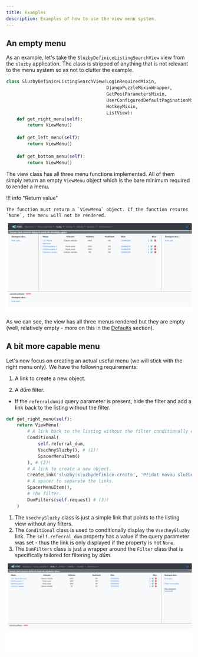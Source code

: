 ```yaml
---
title: Examples
description: Examples of how to use the view menu system.
---
```


## An empty menu

As an example, let's take the `SluzbyDefiniceListingSearchView` view from the `sluzby` application. The class is stripped of anything that is not relevant to the menu system so as not to clutter the example.

```Python title="sluzby/views.py"
class SluzbyDefiniceListingSearchView(LoginRequiredMixin,
                                      DjangoPuzzleMixinWrapper,
                                      GetPostParametersMixin,
                                      UserConfiguredDefaultPaginationMixin,
                                      HotkeyMixin,
                                      ListView):
    def get_right_menu(self):
        return ViewMenu()

    def get_left_menu(self):
        return ViewMenu()

    def get_bottom_menu(self):
        return ViewMenu()
```

The view class has all three menu functions implemented. All of them simply return an empty `ViewMenu` object which is the bare minimum required to render a menu.

!!! info "Return value"

    The function must return a `ViewMenu` object. If the function returns `None`, the menu will not be rendered.

![alt text](<all_views_empty.png>)

As we can see, the view has all three menus rendered but they are empty (well, relatively empty - more on this in the [Defaults](index.md#defaults) section). 

## A bit more capable menu

Let's now focus on creating an actual useful menu (we will stick with the right menu only). We have the following requirements:

1) A link to create a new object.

2) A *dům* filter.

- If the `referraldumid` query parameter is present, hide the filter and add a link back to the listing without the filter.

```Python title="sluzby/views.py"
def get_right_menu(self):
    return ViewMenu(
        # A link back to the listing without the filter conditionally displayed based on the value of the query parameter.
        Conditional(
            self.referral_dum,
            VsechnySluzby(), # (1)!
            SpacerMenuItem()
        ), # (2)!
        # A link to create a new object.
        CreateLink('sluzby:sluzbydefinice-create', 'Přidat novou službu', query_params=self.query_params),
        # A spacer to separate the links.
        SpacerMenuItem(),
        # The filter.
        DumFilters(self.request) # (3)!
    )
```

1. The `VsechnySluzby` class is just a simple link that points to the listing view without any filters.
2. The `Conditional` class is used to conditionally display the `VsechnySluzby` link. The `self.referral_dum` property has a value if the query parameter was set - thus the link is only displayed if the property is not `None`.
3. The `DumFilters` class is just a wrapper around the `Filter` class that is specifically tailored for filtering by *dům*.

![alt text](<single_complex_menu.png>)
